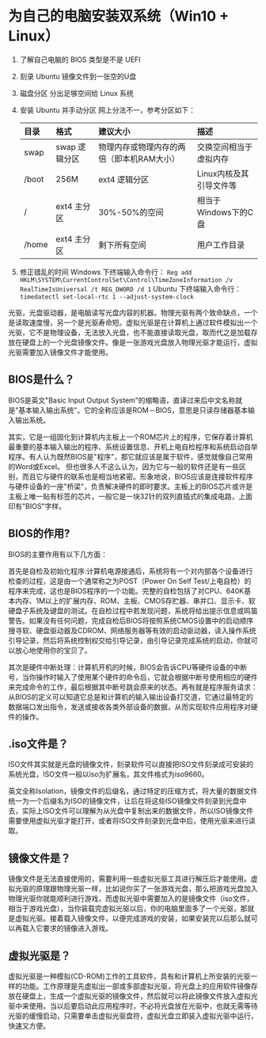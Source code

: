 # 为自己的电脑安装双系统（Win10 + Linux）

1. 了解自己电脑的 BIOS 类型是不是 UEFI
2. 刻录 Ubuntu 镜像文件到一张空的U盘
3. 磁盘分区 分出足够空间给 Linux 系统
4. 安装 Ubuntu 并手动分区
网上分法不一，参考分区如下：

    | 目录 | 格式 | 建议大小 | 描述 |
    | :--- | :--- | :--- | :--- |
    | swap |  swap 逻辑分区 | 物理内存或物理内存的两倍（即本机RAM大小）| 交换空间相当于虚拟内存 |
    | /boot | 256M | ext4 逻辑分区 | Linux内核及其引导文件等 |
    | / | ext4 主分区 | 30%-50%的空间 | 相当于Windows下的C盘 |
    | /home | ext4 主分区 | 剩下所有空间 | 用户工作目录 |
5. 修正错乱的时间
Windows 下终端输入命令行：
`Reg add HKLM\SYSTEM\CurrentControlSet\Control\TimeZoneInformation /v RealTimeIsUniversal /t REG_DWORD /d 1`
Ubuntu 下终端输入命令行：
`timedatectl set-local-rtc 1 --adjust-system-clock`

光驱，光盘驱动器，是电脑读写光盘内容的机器。物理光驱有两个致命缺点，一个是读取速度慢，另一个是光驱寿命短。虚拟光驱是在计算机上通过软件模拟出一个光驱，它不是物理设备，无法放入光盘，也不能直接读取光盘，取而代之是加载存放在硬盘上的一个光盘镜像文件。像是一张游戏光盘放入物理光驱才能运行，虚拟光驱需要加入镜像文件才能使用。

## BIOS是什么？

BIOS是英文"Basic Input Output System"的缩略语，直译过来后中文名称就是"基本输入输出系统"。它的全称应该是ROM－BIOS，意思是只读存储器基本输入输出系统。

其实，它是一组固化到计算机内主板上一个ROM芯片上的程序，它保存着计算机最重要的基本输入输出的程序、系统设置信息、开机上电自检程序和系统启动自举程序。有人认为既然BIOS是"程序"，那它就应该是属于软件，感觉就像自己常用的Word或Excel。 但也很多人不这么认为，因为它与一般的软件还是有一些区别，而且它与硬件的联系也是相当地紧密。形象地说，BIOS应该是连接软件程序与硬件设备的一座"桥梁"，负责解决硬件的即时要求。主板上的BIOS芯片或许是主板上唯一贴有标签的芯片，一般它是一块32针的双列直插式的集成电路，上面印有"BIOS"字样。

## BIOS的作用?

BIOS的主要作用有以下几方面：

首先是自检及初始化程序:计算机电源接通后，系统将有一个对内部各个设备进行检查的过程，这是由一个通常称之为POST（Power On Self Test/上电自检）的程序来完成，这也是BIOS程序的一个功能。完整的自检包括了对CPU、640K基本内存、1M以上的扩展内存、ROM、主板、CMOS存贮器、串并口、显示卡、软硬盘子系统及键盘的测试。在自检过程中若发现问题，系统将给出提示信息或鸣笛警告。如果没有任何问题，完成自检后BIOS将按照系统CMOS设置中的启动顺序搜寻软、硬盘驱动器及CDROM、网络服务器等有效的启动驱动器，读入操作系统引导记录，然后将系统控制权交给引导记录，由引导记录完成系统的启动，你就可以放心地使用你的宝贝了。

其次是硬件中断处理：计算机开机的时候，BIOS会告诉CPU等硬件设备的中断号，当你操作时输入了使用某个硬件的命令后，它就会根据中断号使用相应的硬件来完成命令的工作，最后根据其中断号跳会原来的状态。再有就是程序服务请求：从BIOS的定义可以知道它总是和计算机的输入输出设备打交道，它通过最特定的数据端口发出指令，发送或接收各类外部设备的数据，从而实现软件应用程序对硬件的操作。

## .iso文件是？

ISO文件其实就是光盘的镜像文件，刻录软件可以直接把ISO文件刻录成可安装的系统光盘，ISO文件一般以iso为扩展名，其文件格式为iso9660。

英文全称Isolation，镜像文件的后缀名，通过特定的压缩方式，将大量的数据文件统一为一个后缀名为ISO的镜像文件，让后在将这些ISO镜像文件刻录到光盘中去，实际上ISO文件可以理解为从光盘中复制出来的数据文件，所以ISO镜像文件需要使用虚拟光驱才能打开，或者将ISO文件刻录到光盘中后，使用光驱来进行读取。

## 镜像文件是？

镜像文件是无法直接使用的，需要利用一些虚拟光驱工具进行解压后才能使用。虚拟光驱的原理跟物理光驱一样，比如说你买了一张游戏光盘，那么把游戏光盘加入物理光驱你就能顺利进行游戏，而虚拟光驱中需要加入的是镜像文件（iso文件，相当于游戏光盘），当你装载完虚拟光驱以后，你的电脑里面多了一个光驱，那就是虚拟光驱。接着载入镜像文件，以便完成游戏的安装，如果安装完以后那么就可以再载入它要求的镜像进入游戏。

## 虚拟光驱是？

虚拟光驱是一种模拟(CD-ROM)工作的工具软件，具有和计算机上所安装的光驱一样的功能。工作原理是先虚拟出一部或多部虚拟光驱，将光盘上的应用软件镜像存放在硬盘上，生成一个虚拟光驱的镜像文件，然后就可以将此镜像文件放入虚拟光驱中来使用。当以后要启动此应用程序时，不必将光盘放在光驱中，也就无需等待光驱的缓慢启动，只需要单击虚拟光驱盘符，虚拟光盘立即装入虚拟光驱中运行，快速又方便。
